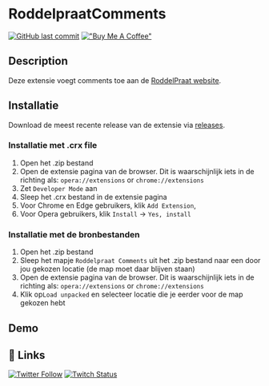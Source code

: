 # RoddelpraatComments
[![GitHub last commit](https://img.shields.io/github/last-commit/MightyMitta/RoddelpraatComments?label=laatste%20update&style=for-the-badge)](https://github.com/MightyMitta/RoddelpraatComments/releases)
[!["Buy Me A Coffee"](https://www.buymeacoffee.com/assets/img/custom_images/orange_img.png)](https://www.buymeacoffee.com/mitcheltieges)


## Description
Deze extensie voegt comments toe aan de [RoddelPraat website](https://www.roddelpraat.nl).


## Installatie
Download de meest recente release van de extensie via [releases](https://github.com/MightyMitta/RoddelpraatComments/releases).

### Installatie met .crx file
1. Open het .zip bestand
2. Open de extensie pagina van de browser. Dit is waarschijnlijk iets in de richting als: `opera://extensions` or `chrome://extensions`
3. Zet `Developer Mode` aan
4. Sleep het .crx bestand in de extensie pagina
5. Voor Chrome en Edge gebruikers, klik `Add Extension`, 
6. Voor Opera gebruikers, klik `Install` -> `Yes, install`

###  Installatie met de bronbestanden
1. Open het .zip bestand
2. Sleep het mapje `Roddelpraat Comments` uit het .zip bestand naar een door jou gekozen locatie (de map moet daar blijven staan)
3. Open de extensie pagina van de browser. Dit is waarschijnlijk iets in de richting als: `opera://extensions` or `chrome://extensions`
4. Klik op`Load unpacked` en selecteer locatie die je eerder voor de map gekozen hebt

    
## Demo


## 🔗 Links

[![Twitter Follow](https://img.shields.io/twitter/follow/mightymitta)](https://twitter.com/MightyMitta)
[![Twitch Status](https://img.shields.io/twitch/status/MightyMitta?style=social)](https://www.twitch.tv/mightymitta)
